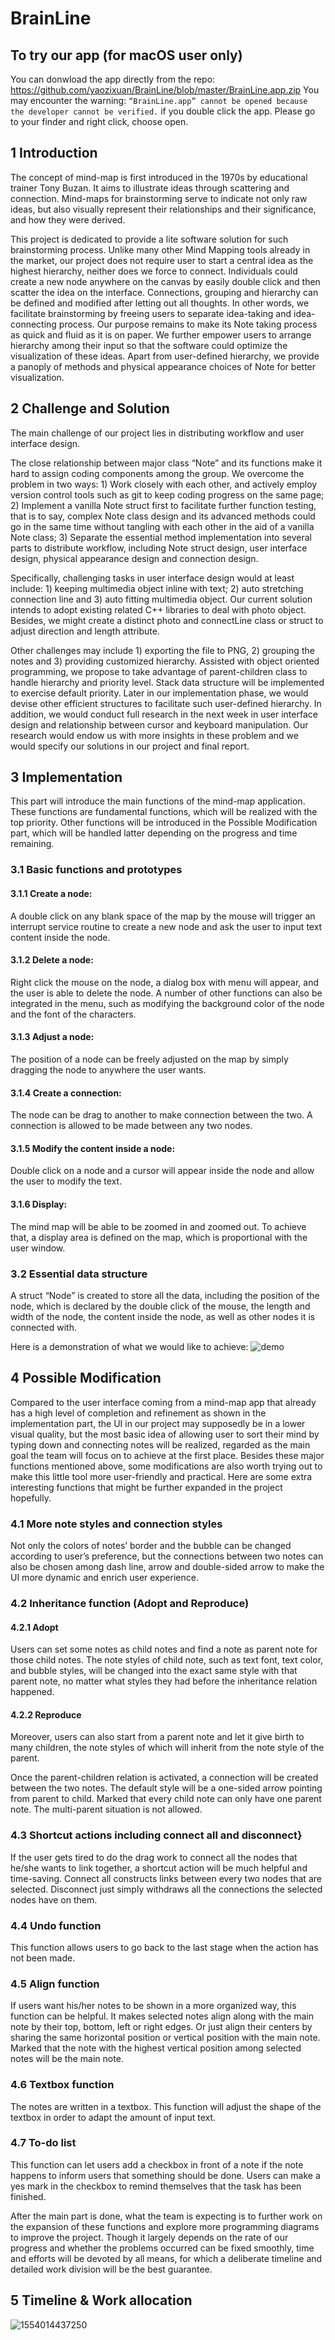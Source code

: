 # BrainLine

## To try our app (for macOS user only)

You can donwload the app directly from the repo: https://github.com/yaozixuan/BrainLine/blob/master/BrainLine.app.zip
You may encounter the warning: ```“BrainLine.app” cannot be opened because the developer cannot be verified.``` if you double click the app. Please go to your finder and right click, choose open.

## 1 Introduction

The concept of mind-map is first introduced in the 1970s by educational trainer Tony Buzan. It aims to illustrate ideas through scattering and connection. Mind-maps for brainstorming serve to indicate not only raw ideas, but also visually represent their relationships and their significance, and how they were derived.

This project is dedicated to provide a lite software solution for such brainstorming process. Unlike many other Mind Mapping tools already in the market, our project does not require user to start a central idea as the highest hierarchy, neither does we force to connect. Individuals could create a new node anywhere on the canvas by easily double click and then scatter the idea on the interface. Connections, grouping and hierarchy can be defined and modified after letting out all thoughts. In other words, we facilitate brainstorming by freeing users to separate idea-taking and idea-connecting process. Our purpose remains to make its Note taking process as quick and fluid as it is on paper. We further empower users to arrange hierarchy among their input so that the software could optimize the visualization of these ideas. Apart from user-defined hierarchy, we provide a panoply of  methods and physical appearance choices of Note for better visualization. 

## 2 Challenge and Solution

The main challenge of our project lies in distributing workflow and user interface design. 

The close relationship between major class “Note” and its functions make it hard to assign coding components among the group. We overcome the problem in two ways: 1) Work closely with each other, and actively employ version control tools such as git to keep coding progress on the same page; 2) Implement a vanilla Note struct first to facilitate further function testing, that is to say, complex Note class design and its advanced methods could go in the same time without tangling with each other in the aid of a vanilla Note class; 3) Separate the essential method implementation into several parts to distribute workflow, including Note struct design, user interface design, physical appearance design and connection design.

Specifically, challenging tasks in user interface design would at least include: 1) keeping multimedia object inline with text; 2) auto stretching connection line and 3) auto fitting multimedia object. Our current solution intends to adopt existing related C++ libraries to deal with photo object. Besides, we might create a distinct photo and connectLine class or struct to adjust direction and length attribute.

Other challenges may include 1) exporting the file to PNG, 2) grouping the notes and 3) providing customized hierarchy. Assisted with object oriented programming, we propose to take advantage of parent-children class to handle hierarchy and priority level. Stack data structure will be implemented to exercise default priority. Later in our implementation phase, we would devise other efficient structures to facilitate such user-defined hierarchy. In addition, we would conduct full research in the next week in user interface design and relationship between cursor and keyboard manipulation. Our research would endow us with more insights in these problem and we would specify our solutions in our project and final report.



## 3 Implementation

This part will introduce the main functions of the mind-map application. These functions are fundamental functions, which will be realized with the top priority. Other functions will be introduced in the Possible Modification part, which will be handled latter depending on the progress and time remaining.

### 3.1 Basic functions and prototypes

#### 3.1.1 Create a node:

A double click on any blank space of the map by the mouse will trigger an interrupt service routine to create a new node and ask the user to input text content inside the node.

#### 3.1.2 Delete a node:

Right click the mouse on the node, a dialog box with menu will appear, and the user is able to delete the node. A number of other functions can also be integrated in the menu, such as modifying the background color of the node and the font of the characters.

#### 3.1.3 Adjust a node:

The position of a node can be freely adjusted on the map by simply dragging the node to anywhere the user wants.

#### 3.1.4 Create a connection:

The node can be drag to another to make connection between the two. A connection is allowed to be made between any two nodes.

#### 3.1.5 Modify the content inside a node:

Double click on a node and a cursor will appear inside the node and allow the user to modify the text.

#### 3.1.6 Display:

The mind map will be able to be zoomed in and zoomed out. To achieve that, a display area is defined on the map, which is proportional with the user window.

### 3.2 Essential data structure

A struct “Node” is created to store all the data, including the position of the node, which is declared by the double click of the mouse, the length and width of the node, the content inside the node, as well as other nodes it is connected with.

Here is a demonstration of what we would like to achieve:
![demo](README.assets/demo.jpg)



## 4 Possible Modification

Compared to the user interface coming from a mind-map app that already has a high level of completion and refinement as shown in the implementation part, the UI in our project may supposedly be in a lower visual quality, but the most basic idea of allowing user to sort their mind by typing down and connecting notes will be realized, regarded as the main goal the team will focus on to achieve at the first place. Besides these major functions mentioned above, some modifications are also worth trying out to make this little tool more user-friendly and practical. Here are some extra interesting functions that might be further expanded in the project hopefully.

### 4.1 More note styles and connection styles

Not only the colors of notes’ border and the bubble can be changed according to user’s preference, but the connections between two notes can also be chosen among dash line, arrow and double-sided arrow to make the UI more dynamic and enrich user experience.

### 4.2 Inheritance function (Adopt and Reproduce)

#### 4.2.1 Adopt

Users can set some notes as child notes and find a note as parent note for those child notes. The note styles of child note, such as text font, text color, and bubble styles, will be changed into the exact same style with that parent note, no matter what styles they had before the inheritance relation happened.

#### 4.2.2 Reproduce

Moreover, users can also start from a parent note and let it give birth to many children, the note styles of which will inherit from the note style of the parent.

Once the parent-children relation is activated, a connection will be created between the two notes. The default style will be a one-sided arrow pointing from parent to child. Marked that every child note can only have one parent note. The multi-parent situation is not allowed.

### 4.3 Shortcut actions including connect all and disconnect}

If the user gets tired to do the drag work to connect all the nodes that he/she wants to link together, a shortcut action will be much helpful and time-saving. Connect all constructs links between every two nodes that are selected. Disconnect just simply withdraws all the connections the selected nodes have on them.

### 4.4 Undo function

This function allows users to go back to the last stage when the action has not been made.

### 4.5 Align function

If users want his/her notes to be shown in a more organized way, this function can be helpful. It makes selected notes align along with the main note by their top, bottom, left or right edges. Or just align their centers by sharing the same horizontal position or vertical position with the main note. Marked that the note with the highest vertical position among selected notes will be the main note.

### 4.6 Textbox function

The notes are written in a textbox. This function will adjust the shape of the textbox in order to adapt the amount of input text.

### 4.7 To-do list

This function can let users add a checkbox in front of a note if the note happens to inform users that something should be done. Users can make a yes mark in the checkbox to remind themselves that the task has been finished.

After the main part is done, what the team is expecting is to further work on the expansion of these functions and explore more programming diagrams to improve the project. Though it largely depends on the rate of our progress and whether the problems occurred can be fixed smoothly, time and efforts will be devoted by all means, for which a deliberate timeline and detailed work division will be the best guarantee.



## 5 Timeline & Work allocation

![1554014437250](README.assets/1554014437250.png)

